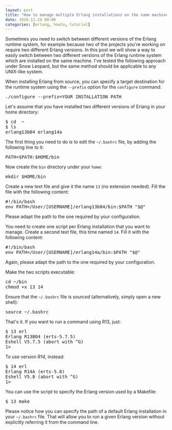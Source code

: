 ```yaml
--- 
layout: post
title: "How to manage multiple Erlang installations on the same machine"
date: 2010-11-24 00:00
categories: [erlang, howto, tutorial]
---
```

Sometimes you need to switch between different versions of the Erlang
runtime system, for example because two of the projects you're
working on require two different Erlang versions. In this post we
will show a way to easily switch between two different versions of the
Erlang runtime system which are installed on the same machine. I've
tested the following approach under Snow Leopard, but the same method should 
be applicable to any UNIX-like system.

When installing
Erlang from source, you can specify a target destination for the
runtime system using the <code>--prefix</code> option for the
<code>configure</code> command:

<pre>
./configure --prefix=YOUR_INSTALLATION_PATH
</pre>

Let's assume that you have installed two different versions of Erlang
in your home directory:

<pre>
$ cd  ~
$ ls
erlang13b04 erlang14a
</pre>

The first thing you need to do is to edit the <code>~/.bashrc</code>
file, by adding the following line to it:

<pre>
PATH=$PATH:$HOME/bin
</pre>

Now create the <code>bin</code> directory under your <code>home</code>:

<pre>
mkdir $HOME/bin
</pre>

Create a new text file and give it the name <code>13</code> (no
extension needed). Fill the file with the following content:

<pre>
#!/bin/bash
env PATH=/User/[USERNAME]/erlang13b04/bin:$PATH &quot;$@&quot;
</pre>

Please adapt the path to the one required by your configuration.

You need to create one script per Erlang installation that you want to
manage. Create a second text file, this time named
<code>14</code>. Fill it with the following content:

<pre>
#!/bin/bash
env PATH=/User/[USERNAME]/erlang14a/bin:$PATH &quot;$@&quot;
</pre>

Again, please adapt the path to the one required by your configuration.

Make the two scripts executable:

<pre>
cd ~/bin
chmod +x 13 14
</pre>

Ensure that the <code>~/.bashrc</code> file is _sourced_ (alternatively, simply open a new shell):

<pre>
source ~/.bashrc
</pre>

That's it. If you want to run a command using R13, just:

<pre>
$ 13 erl
Erlang R13B04 (erts-5.7.5)
Eshell V5.7.5 (abort with ^G)
1&gt;
</pre>

To use version _R14_, instead:

<pre>
$ 14 erl
Erlang R14A (erts-5.8)
Eshell V5.8 (abort with ^G)
1&gt;
</pre>

You can use the script to specify the Erlang version used by a Makefile:

<pre>
$ 13 make
</pre>

Please notice how you can specify the path of a default Erlang installation
in your <code>~/.bashrc</code> file. That will allow you to run a
given Erlang version without explicitly referring it from the command
line.
